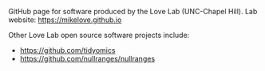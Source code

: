 GitHub page for software produced by the Love Lab (UNC-Chapel
Hill). Lab website: <https://mikelove.github.io>

Other Love Lab open source software projects include:

* https://github.com/tidyomics
* https://github.com/nullranges/nullranges
